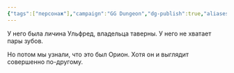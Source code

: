 ```yaml
---
{"tags":["персонаж"],"campaign":"GG Dungeon","dg-publish":true,"aliases":["Ульфред"],"permalink":"/orion/","dgPassFrontmatter":true}
---
```


У него была личина Ульфред, владельца таверны. У него не хватает пары зубов. 

Но потом мы узнали, что это был Орион. Хотя он и выглядит совершенно по-другому.